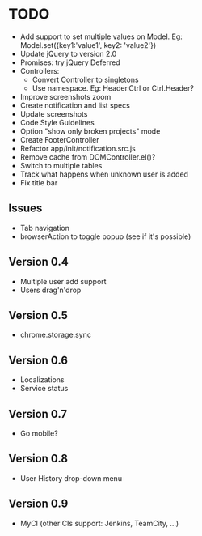 # TODO

* Add support to set multiple values on Model.
	Eg: Model.set({key1:'value1', key2: 'value2'})
* Update jQuery to version 2.0
* Promises: try jQuery Deferred
* Controllers:
	* Convert Controller to singletons
	* Use namespace. Eg: Header.Ctrl or Ctrl.Header?
* Improve screenshots zoom
* Create notification and list specs
* Update screenshots
* Code Style Guidelines
* Option "show only broken projects" mode
* Create FooterController
* Refactor app/init/notification.src.js
* Remove cache from DOMController.el()?
* Switch to multiple tables
* Track what happens when unknown user is added
* Fix title bar


## Issues

* Tab navigation
* browserAction to toggle popup (see if it's possible)


## Version 0.4

* Multiple user add support
* Users drag'n'drop


## Version 0.5

* chrome.storage.sync


## Version 0.6

* Localizations
* Service status


## Version 0.7

* Go mobile?


## Version 0.8

* User History drop-down menu


## Version 0.9

* MyCI (other CIs support: Jenkins, TeamCity, ...)
